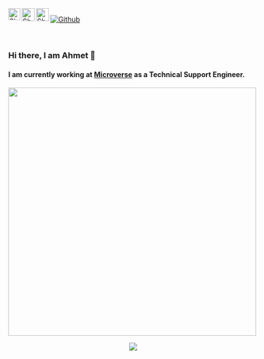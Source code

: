  <!--
## Complete list of github markdown emoji markup
https://gist.github.com/rxaviers/7360908
## technologies Icons 
https://simpleicons.org/
-->

<a href="https://in.linkedin.com/in/ahmetbozaci">
<img align="left" alt="Shubhamdeep Jha | Linkedin" width="24px" src="https://github.com/TheDudeThatCode/TheDudeThatCode/blob/master/Assets/Linkedin.svg" />
</a>
<a href="https://twitter.com/ahmtbozaci">
<img align="left" alt="Shubhamdeep Jha | Twitter" width="26px" src="https://github.com/TheDudeThatCode/TheDudeThatCode/blob/master/Assets/Twitter.svg" />
</a>
<a href="mailto:ahmt9417@gmail.com">
<img align="left" alt="Shubhamdeep Jha | Gmail" width="26px" src="https://github.com/TheDudeThatCode/TheDudeThatCode/blob/master/Assets/Gmail.svg" />
</a>

[![Github](https://img.shields.io/github/followers/ahmetbozaci?label=Follow%20Me&style=social)](https://github.com/ahmetbozaci)

<br>

### Hi there, I am Ahmet 👋 

<!-- Use banner
https://www.canva.com/create/banners/
-->
####  I am currently working at [Microverse](https://www.microverse.org/?grsf=04r25h) as a Technical Support Engineer.<br>
  
  
<!-- Github Stats Themes https://github.com/anuraghazra/github-readme-stats/blob/master/themes/README.md-->
<img width="500" src="https://github-readme-stats.vercel.app/api?username=ahmetbozaci&show_icons=true&theme=monokai">
<br>

<!-- Visitors https://github.com/jwenjian/visitor-badge -->
<p align="center" width:"500"> 
  <img src="https://visitor-badge.glitch.me/badge?page_id=ahmetbozaci.visitor-badge&left_color=gray&right_color=green&left_text=Hello%20Visitors" />
</p>

<!-- GitHub Activity Graph -->
<!--
 <img align='right' width="500" src="https://activity-graph.herokuapp.com/graph?username=ahmetbozaci">
-->
<!--
[![Top Langs](https://github-readme-stats.vercel.app/api/top-langs/?username=ahmetbozaci&theme=dracula)](https://github.com/ahmetbozaci/github-readme-stats)
-->





